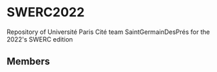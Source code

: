 # SWERC2022
Repository of Université Paris Cité team SaintGermainDesPrés for the 2022's SWERC edition


## Members
